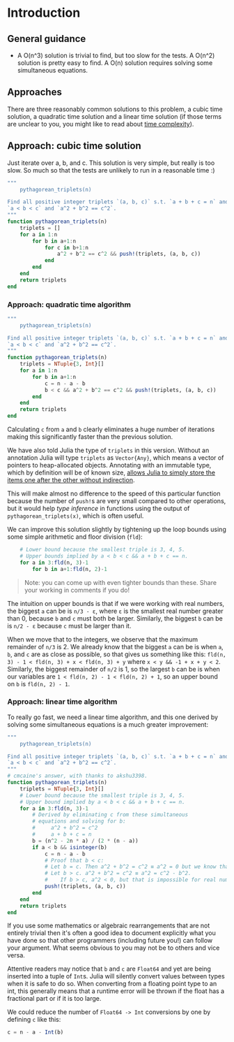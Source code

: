 # Introduction

## General guidance

- A O(n^3) solution is trivial to find, but too slow for the tests. A O(n^2) solution is pretty easy to find. A O(n) solution requires solving some simultaneous equations.

## Approaches

There are three reasonably common solutions to this problem, a cubic time solution, a quadratic time solution and a linear time solution
(if those terms are unclear to you, you might like to read about [time complexity](https://en.wikipedia.org/wiki/Time_complexity)).

## Approach: cubic time solution

Just iterate over a, b, and c.
This solution is very simple, but really is too slow.
So much so that the tests are unlikely to run in a reasonable time :)

```julia
"""
    pythagorean_triplets(n)

Find all positive integer triplets `(a, b, c)` s.t. `a + b + c = n` and
`a < b < c` and `a^2 + b^2 == c^2`.
"""
function pythagorean_triplets(n)
    triplets = []
    for a in 1:n
        for b in a+1:n
            for c in b+1:n
                a^2 + b^2 == c^2 && push!(triplets, (a, b, c))
            end
        end
    end
    return triplets
end
```

### Approach: quadratic time algorithm

```julia
"""
    pythagorean_triplets(n)

Find all positive integer triplets `(a, b, c)` s.t. `a + b + c = n` and
`a < b < c` and `a^2 + b^2 == c^2`.
"""
function pythagorean_triplets(n)
    triplets = NTuple{3, Int}[]
    for a in 1:n
        for b in a+1:n
            c = n - a - b
            b < c && a^2 + b^2 == c^2 && push!(triplets, (a, b, c))
        end
    end
    return triplets
end
```

Calculating `c` from `a` and `b` clearly eliminates a huge number of iterations making this significantly faster than the previous solution.

We have also told Julia the type of `triplets` in this version.
Without an annotation Julia will type `triplets` as `Vector{Any}`, which means a vector of pointers to heap-allocated objects.
Annotating with an immutable type, which by definition will be of known size,
[allows Julia to simply store the items one after the other without indirection](https://docs.julialang.org/en/v1/manual/performance-tips/index.html#man-performance-abstract-container).

This will make almost no difference to the speed of this particular function because the number of `push!`s are very small compared to other operations,
but it would help _type inference_ in functions using the output of `pythagorean_triplets(x)`, which is often useful.

We can improve this solution slightly by tightening up the loop bounds using some simple arithmetic and floor division (`fld`):

```julia
    # Lower bound because the smallest triple is 3, 4, 5.
    # Upper bounds implied by a < b < c && a + b + c == n.
    for a in 3:fld(n, 3)-1
        for b in a+1:fld(n, 2)-1
```

> Note: you can come up with even tighter bounds than these. Share your working in comments if you do!

The intuition on upper bounds is that if we were working with real numbers, the biggest `a` can be is `n/3 - ε`,
where `ε` is the smallest real number greater than 0,
because `b` and `c` must both be larger.
Similarly, the biggest `b` can be is `n/2 - ε` because `c` must be larger than it.

When we move that to the integers, we observe that the maximum remainder of `n/3` is 2.
We already know that the biggest `a` can be is when `a`, `b`, and `c` are as close as possible, so that gives us something like this: `fld(n, 3) - 1 < fld(n, 3) + x < fld(n, 3) + y` where `x < y && -1 + x + y < 2`.
Similarly, the biggest remainder of `n/2` is 1, so the largest `b` can be is when our variables are `1 < fld(n, 2) - 1 < fld(n, 2) + 1`, so an upper bound on `b` is `fld(n, 2) - 1`.

### Approach: linear time algorithm

To really go fast, we need a linear time algorithm, and this one derived by solving some simultaneous equations is a much greater improvement:

```julia
"""
    pythagorean_triplets(n)

Find all positive integer triplets `(a, b, c)` s.t. `a + b + c = n` and
`a < b < c` and `a^2 + b^2 == c^2`.
"""
# cmcaine's answer, with thanks to akshu3398.
function pythagorean_triplets(n)
    triplets = NTuple{3, Int}[]
    # Lower bound because the smallest triple is 3, 4, 5.
    # Upper bound implied by a < b < c && a + b + c == n.
    for a in 3:fld(n, 3)-1
        # Derived by eliminating c from these simultaneous
        # equations and solving for b:
        #     a^2 + b^2 = c^2
        #     a + b + c = n
        b = (n^2 - 2n * a) / (2 * (n - a))
        if a < b && isinteger(b)
            c = n - a - b
            # Proof that b < c:
            # Let b = c. Then a^2 + b^2 = c^2 ≡ a^2 = 0 but we know that a ≠ 0.
            # Let b > c. a^2 + b^2 = c^2 ≡ a^2 = c^2 - b^2.
            #    If b > c, a^2 < 0, but that is impossible for real numbers.
            push!(triplets, (a, b, c))
        end
    end
    return triplets
end
```

If you use some mathematics or algebraic rearrangements that are not entirely trivial
then it's often a good idea to document explicitly what you have done so that other programmers (including future you!) can follow your argument.
What seems obvious to you may not be to others and vice versa.

Attentive readers may notice that `b` and `c` are `Float64` and yet are being inserted into a tuple of `Int`s.
Julia will silently convert values between types when it is safe to do so.
When converting from a floating point type to an int, this generally means that a runtime error will be thrown if the float has a fractional part or if it is too large.

We could reduce the number of `Float64 -> Int` conversions by one by defining `c` like this:

```julia
c = n - a - Int(b)
```
